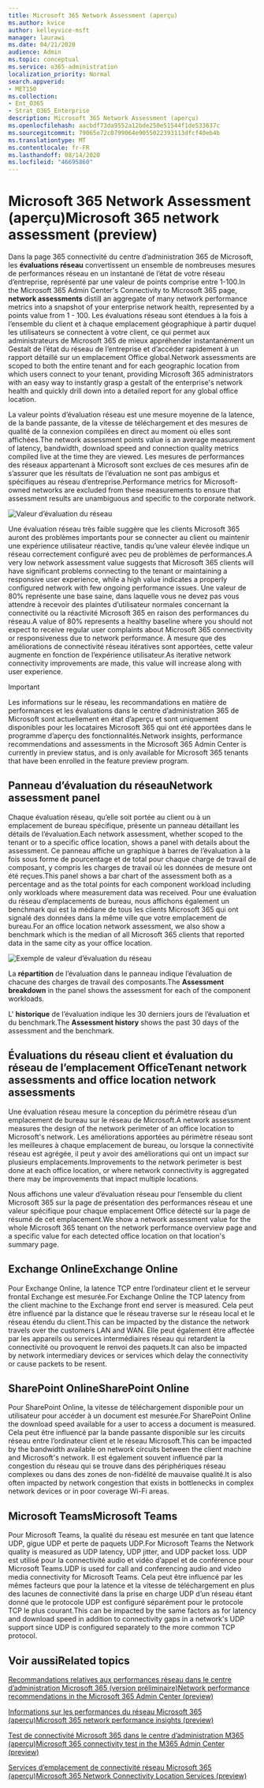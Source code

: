 ```yaml
---
title: Microsoft 365 Network Assessment (aperçu)
ms.author: kvice
author: kelleyvice-msft
manager: laurawi
ms.date: 04/21/2020
audience: Admin
ms.topic: conceptual
ms.service: o365-administration
localization_priority: Normal
search.appverid:
- MET150
ms.collection:
- Ent_O365
- Strat_O365_Enterprise
description: Microsoft 365 Network Assessment (aperçu)
ms.openlocfilehash: aacbdf73da9552a12bde250e51544f1de533637c
ms.sourcegitcommit: 79065e72c0799064e9055022393113dfcf40eb4b
ms.translationtype: MT
ms.contentlocale: fr-FR
ms.lasthandoff: 08/14/2020
ms.locfileid: "46695860"
---
```

# <a name="microsoft-365-network-assessment-preview"></a><span data-ttu-id="848a8-103">Microsoft 365 Network Assessment (aperçu)</span><span class="sxs-lookup"><span data-stu-id="848a8-103">Microsoft 365 network assessment (preview)</span></span>

<span data-ttu-id="848a8-104">Dans la page 365 connectivité du centre d’administration 365 de Microsoft, les **évaluations réseau** convertissent un ensemble de nombreuses mesures de performances réseau en un instantané de l’état de votre réseau d’entreprise, représenté par une valeur de points comprise entre 1-100.</span><span class="sxs-lookup"><span data-stu-id="848a8-104">In the Microsoft 365 Admin Center's Connectivity to Microsoft 365 page, **network assessments** distill an aggregate of many network performance metrics into a snapshot of your enterprise network health, represented by a points value from 1 - 100.</span></span> <span data-ttu-id="848a8-105">Les évaluations réseau sont étendues à la fois à l’ensemble du client et à chaque emplacement géographique à partir duquel les utilisateurs se connectent à votre client, ce qui permet aux administrateurs de Microsoft 365 de mieux appréhender instantanément un Gestalt de l’état du réseau de l’entreprise et d’accéder rapidement à un rapport détaillé sur un emplacement Office global.</span><span class="sxs-lookup"><span data-stu-id="848a8-105">Network assessments are scoped to both the entire tenant and for each geographic location from which users connect to your tenant, providing Microsoft 365 administrators with an easy way to instantly grasp a gestalt of the enterprise's network health and quickly drill down into a detailed report for any global office location.</span></span>

<span data-ttu-id="848a8-106">La valeur points d’évaluation réseau est une mesure moyenne de la latence, de la bande passante, de la vitesse de téléchargement et des mesures de qualité de la connexion compilées en direct au moment où elles sont affichées.</span><span class="sxs-lookup"><span data-stu-id="848a8-106">The network assessment points value is an average measurement of latency, bandwidth, download speed and connection quality metrics compiled live at the time they are viewed.</span></span> <span data-ttu-id="848a8-107">Les mesures de performances des réseaux appartenant à Microsoft sont exclues de ces mesures afin de s’assurer que les résultats de l’évaluation ne sont pas ambigus et spécifiques au réseau d’entreprise.</span><span class="sxs-lookup"><span data-stu-id="848a8-107">Performance metrics for Microsoft-owned networks are excluded from these measurements to ensure that assessment results are unambiguous and specific to the corporate network.</span></span>

![Valeur d’évaluation du réseau](../media/m365-mac-perf/m365-mac-perf-overview-score-top.png)

<span data-ttu-id="848a8-109">Une évaluation réseau très faible suggère que les clients Microsoft 365 auront des problèmes importants pour se connecter au client ou maintenir une expérience utilisateur réactive, tandis qu’une valeur élevée indique un réseau correctement configuré avec peu de problèmes de performances.</span><span class="sxs-lookup"><span data-stu-id="848a8-109">A very low network assessment value suggests that Microsoft 365 clients will have significant problems connecting to the tenant or maintaining a responsive user experience, while a high value indicates a properly configured network with few ongoing performance issues.</span></span> <span data-ttu-id="848a8-110">Une valeur de 80% représente une base saine, dans laquelle vous ne devez pas vous attendre à recevoir des plaintes d’utilisateur normales concernant la connectivité ou la réactivité Microsoft 365 en raison des performances du réseau.</span><span class="sxs-lookup"><span data-stu-id="848a8-110">A value of 80% represents a healthy baseline where you should not expect to receive regular user complaints about Microsoft 365 connectivity or responsiveness due to network performance.</span></span> <span data-ttu-id="848a8-111">À mesure que des améliorations de connectivité réseau itératives sont apportées, cette valeur augmente en fonction de l’expérience utilisateur.</span><span class="sxs-lookup"><span data-stu-id="848a8-111">As iterative network connectivity improvements are made, this value will increase along with user experience.</span></span>

>[!IMPORTANT]
><span data-ttu-id="848a8-112">Les informations sur le réseau, les recommandations en matière de performances et les évaluations dans le centre d’administration 365 de Microsoft sont actuellement en état d’aperçu et sont uniquement disponibles pour les locataires Microsoft 365 qui ont été apportées dans le programme d’aperçu des fonctionnalités.</span><span class="sxs-lookup"><span data-stu-id="848a8-112">Network insights, performance recommendations and assessments in the Microsoft 365 Admin Center is currently in preview status, and is only available for Microsoft 365 tenants that have been enrolled in the feature preview program.</span></span>

## <a name="network-assessment-panel"></a><span data-ttu-id="848a8-113">Panneau d’évaluation du réseau</span><span class="sxs-lookup"><span data-stu-id="848a8-113">Network assessment panel</span></span>

<span data-ttu-id="848a8-114">Chaque évaluation réseau, qu’elle soit portée au client ou à un emplacement de bureau spécifique, présente un panneau détaillant les détails de l’évaluation.</span><span class="sxs-lookup"><span data-stu-id="848a8-114">Each network assessment, whether scoped to the tenant or to a specific office location, shows a panel with details about the assessment.</span></span> <span data-ttu-id="848a8-115">Ce panneau affiche un graphique à barres de l’évaluation à la fois sous forme de pourcentage et de total pour chaque charge de travail de composant, y compris les charges de travail où les données de mesure ont été reçues.</span><span class="sxs-lookup"><span data-stu-id="848a8-115">This panel shows a bar chart of the assessment both as a percentage and as the total points for each component workload including only workloads where measurement data was received.</span></span> <span data-ttu-id="848a8-116">Pour une évaluation du réseau d’emplacements de bureau, nous affichons également un benchmark qui est la médiane de tous les clients Microsoft 365 qui ont signalé des données dans la même ville que votre emplacement de bureau.</span><span class="sxs-lookup"><span data-stu-id="848a8-116">For an office location network assessment, we also show a benchmark which is the median of all Microsoft 365 clients that reported data in the same city as your office location.</span></span>

![Exemple de valeur d’évaluation du réseau](../media/m365-mac-perf/m365-mac-perf-overview-score.png)

<span data-ttu-id="848a8-118">La **répartition** de l’évaluation dans le panneau indique l’évaluation de chacune des charges de travail des composants.</span><span class="sxs-lookup"><span data-stu-id="848a8-118">The **Assessment breakdown** in the panel shows the assessment for each of the component workloads.</span></span>

<span data-ttu-id="848a8-119">L' **historique** de l’évaluation indique les 30 derniers jours de l’évaluation et du benchmark.</span><span class="sxs-lookup"><span data-stu-id="848a8-119">The **Assessment history** shows the past 30 days of the assessment and the benchmark.</span></span>

## <a name="tenant-network-assessments-and-office-location-network-assessments"></a><span data-ttu-id="848a8-120">Évaluations du réseau client et évaluation du réseau de l’emplacement Office</span><span class="sxs-lookup"><span data-stu-id="848a8-120">Tenant network assessments and office location network assessments</span></span>

<span data-ttu-id="848a8-121">Une évaluation réseau mesure la conception du périmètre réseau d’un emplacement de bureau sur le réseau de Microsoft.</span><span class="sxs-lookup"><span data-stu-id="848a8-121">A network assessment measures the design of the network perimeter of an office location to Microsoft's network.</span></span> <span data-ttu-id="848a8-122">Les améliorations apportées au périmètre réseau sont les meilleures à chaque emplacement de bureau, ou lorsque la connectivité réseau est agrégée, il peut y avoir des améliorations qui ont un impact sur plusieurs emplacements.</span><span class="sxs-lookup"><span data-stu-id="848a8-122">Improvements to the network perimeter is best done at each office location, or where network connectivity is aggregated there may be improvements that impact multiple locations.</span></span>

<span data-ttu-id="848a8-123">Nous affichons une valeur d’évaluation réseau pour l’ensemble du client Microsoft 365 sur la page de présentation des performances réseau et une valeur spécifique pour chaque emplacement Office détecté sur la page de résumé de cet emplacement.</span><span class="sxs-lookup"><span data-stu-id="848a8-123">We show a network assessment value for the whole Microsoft 365 tenant on the network performance overview page and a specific value for each detected office location on that location's summary page.</span></span>

## <a name="exchange-online"></a><span data-ttu-id="848a8-124">Exchange Online</span><span class="sxs-lookup"><span data-stu-id="848a8-124">Exchange Online</span></span>

<span data-ttu-id="848a8-125">Pour Exchange Online, la latence TCP entre l’ordinateur client et le serveur frontal Exchange est mesurée.</span><span class="sxs-lookup"><span data-stu-id="848a8-125">For Exchange Online the TCP latency from the client machine to the Exchange front end server is measured.</span></span> <span data-ttu-id="848a8-126">Cela peut être influencé par la distance que le réseau traverse sur le réseau local et le réseau étendu du client.</span><span class="sxs-lookup"><span data-stu-id="848a8-126">This can be impacted by the distance the network travels over the customers LAN and WAN.</span></span> <span data-ttu-id="848a8-127">Elle peut également être affectée par les appareils ou services intermédiaires réseau qui retardent la connectivité ou provoquent le renvoi des paquets.</span><span class="sxs-lookup"><span data-stu-id="848a8-127">It can also be impacted by network intermediary devices or services which delay the connectivity or cause packets to be resent.</span></span>

## <a name="sharepoint-online"></a><span data-ttu-id="848a8-128">SharePoint Online</span><span class="sxs-lookup"><span data-stu-id="848a8-128">SharePoint Online</span></span>

<span data-ttu-id="848a8-129">Pour SharePoint Online, la vitesse de téléchargement disponible pour un utilisateur pour accéder à un document est mesurée.</span><span class="sxs-lookup"><span data-stu-id="848a8-129">For SharePoint Online the download speed available for a user to access a document is measured.</span></span> <span data-ttu-id="848a8-130">Cela peut être influencé par la bande passante disponible sur les circuits réseau entre l’ordinateur client et le réseau Microsoft.</span><span class="sxs-lookup"><span data-stu-id="848a8-130">This can be impacted by the bandwidth available on network circuits between the client machine and Microsoft's network.</span></span> <span data-ttu-id="848a8-131">Il est également souvent influencé par la congestion du réseau qui se trouve dans des périphériques réseau complexes ou dans des zones de non-fidélité de mauvaise qualité.</span><span class="sxs-lookup"><span data-stu-id="848a8-131">It is also often impacted by network congestion that exists in bottlenecks in complex network devices or in poor coverage Wi-Fi areas.</span></span>

## <a name="microsoft-teams"></a><span data-ttu-id="848a8-132">Microsoft Teams</span><span class="sxs-lookup"><span data-stu-id="848a8-132">Microsoft Teams</span></span>

<span data-ttu-id="848a8-133">Pour Microsoft Teams, la qualité du réseau est mesurée en tant que latence UDP, gigue UDP et perte de paquets UDP.</span><span class="sxs-lookup"><span data-stu-id="848a8-133">For Microsoft Teams the Network quality is measured as UDP latency, UDP jitter, and UDP packet loss.</span></span> <span data-ttu-id="848a8-134">UDP est utilisé pour la connectivité audio et vidéo d’appel et de conférence pour Microsoft Teams.</span><span class="sxs-lookup"><span data-stu-id="848a8-134">UDP is used for call and conferencing audio and video media connectivity for Microsoft Teams.</span></span> <span data-ttu-id="848a8-135">Cela peut être influencé par les mêmes facteurs que pour la latence et la vitesse de téléchargement en plus des lacunes de connectivité dans la prise en charge UDP d’un réseau étant donné que le protocole UDP est configuré séparément pour le protocole TCP le plus courant.</span><span class="sxs-lookup"><span data-stu-id="848a8-135">This can be impacted by the same factors as for latency and download speed in addition to connectivity gaps in a network's UDP support since UDP is configured separately to the more common TCP protocol.</span></span>

## <a name="related-topics"></a><span data-ttu-id="848a8-136">Voir aussi</span><span class="sxs-lookup"><span data-stu-id="848a8-136">Related topics</span></span>

[<span data-ttu-id="848a8-137">Recommandations relatives aux performances réseau dans le centre d’administration Microsoft 365 (version préliminaire)</span><span class="sxs-lookup"><span data-stu-id="848a8-137">Network performance recommendations in the Microsoft 365 Admin Center (preview)</span></span>](office-365-network-mac-perf-overview.md)

[<span data-ttu-id="848a8-138">Informations sur les performances du réseau Microsoft 365 (aperçu)</span><span class="sxs-lookup"><span data-stu-id="848a8-138">Microsoft 365 network performance insights (preview)</span></span>](office-365-network-mac-perf-insights.md)

[<span data-ttu-id="848a8-139">Test de connectivité Microsoft 365 dans le centre d’administration M365 (aperçu)</span><span class="sxs-lookup"><span data-stu-id="848a8-139">Microsoft 365 connectivity test in the M365 Admin Center (preview)</span></span>](office-365-network-mac-perf-onboarding-tool.md)

[<span data-ttu-id="848a8-140">Services d’emplacement de connectivité réseau Microsoft 365 (aperçu)</span><span class="sxs-lookup"><span data-stu-id="848a8-140">Microsoft 365 Network Connectivity Location Services (preview)</span></span>](office-365-network-mac-location-services.md)
